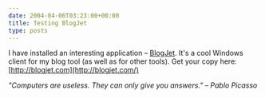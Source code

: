 ```yaml
---
date: 2004-04-06T03:23:00+00:00
title: Testing BlogJet
type: posts
---
```

I have installed an interesting application – [BlogJet](http://blogjet.com/). It's a cool Windows client for my blog tool (as well as for other tools). Get your copy here: [http://blogjet.com](http://blogjet.com/)

_"Computers are useless. They can only give you answers." – Pablo Picasso_
